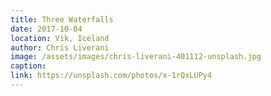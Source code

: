 ```yaml
---
title: Three Waterfalls
date: 2017-10-04
location: Vik, Iceland
author: Chris Liverani
image: /assets/images/chris-liverani-401112-unsplash.jpg
caption: 
link: https://unsplash.com/photos/x-1rQxLUPy4
---
```

